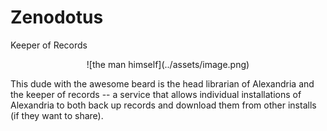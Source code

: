 # Zenodotus
Keeper of Records

<p align="center">
![the man himself](../assets/image.png)
</p>

This dude with the awesome beard is the head librarian of Alexandria and the keeper of records -- a service that allows individual installations of Alexandria to both back up records and download them from other installs (if they want to share).
